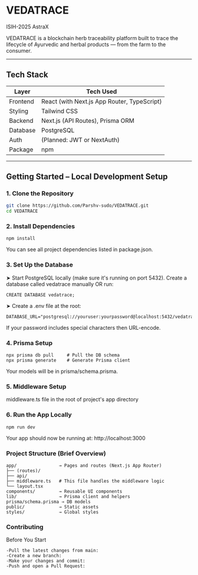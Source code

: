 # VEDATRACE
ISIH-2025 AstraX

VEDATRACE is a blockchain herb traceability platform built to trace the lifecycle of Ayurvedic and herbal products — from the farm to the consumer.

---

## Tech Stack

| Layer     | Tech Used                                     |
|-----------|-----------------------------------------------|
| Frontend  | React (with Next.js App Router, TypeScript)   |
| Styling   | Tailwind CSS                                  |
| Backend   | Next.js (API Routes), Prisma ORM              |
| Database  | PostgreSQL                                    |
| Auth      | (Planned: JWT or NextAuth)                    |
| Package   | npm                                           |

---

## Getting Started – Local Development Setup

### 1. **Clone the Repository**

```bash
git clone https://github.com/Parshv-sudo/VEDATRACE.git
cd VEDATRACE
```

### 2. Install Dependencies
```
npm install
```
You can see all project dependencies listed in package.json.

### 3. Set Up the Database
➤ Start PostgreSQL locally (make sure it's running on port 5432). Create a database called vedatrace manually OR run:
```
CREATE DATABASE vedatrace;
```
➤ Create a .env file at the root:
```
DATABASE_URL="postgresql://youruser:yourpassword@localhost:5432/vedatrace"
```
If your password includes special characters then URL-encode.
### 4. Prisma Setup
```
npx prisma db pull     # Pull the DB schema
npx prisma generate    # Generate Prisma client
```
Your models will be in prisma/schema.prisma.

### 5. Middleware Setup  
middleware.ts file in the root of project's app directory 

### 6. Run the App Locally
```
npm run dev
```
Your app should now be running at: http://localhost:3000

### Project Structure (Brief Overview)
```
app/                → Pages and routes (Next.js App Router)
├── (routes)/
├── api/
├── middleware.ts   # This file handles the middleware logic
└── layout.tsx
components/         → Reusable UI components
lib/                → Prisma client and helpers
prisma/schema.prisma → DB models
public/             → Static assets
styles/             → Global styles
```
### Contributing
Before You Start
```
-Pull the latest changes from main:
-Create a new branch:
-Make your changes and commit:
-Push and open a Pull Request:
```



